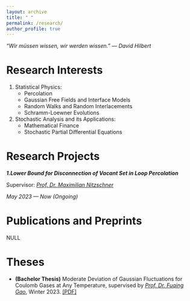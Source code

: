 ```yaml
---
layout: archive
title: " "
permalink: /research/
author_profile: true
---
```


*“Wir müssen wissen, wir werden wissen.” ― David Hilbert*

Research Interests
===

1. Statistical Physics:
   - Percolation
   - Gaussian Free Fields and Interface Models
   - Random Walks and Random Interlacements
   - Schramm-Loewner Evolutions
2. Stochastic Analysis and its Applications:
   - Mathematical Finance
   - Stochastic Partial Differential Equations

Research Projects
===

***1.Lower Bound for Disconnection of Vacant Set in Loop Percolation***

Supervisor: *[Prof. Dr. Maximilian Nitzschner](https://www.math.hkust.edu.hk/~mnitzschner/)*

*May 2023 — Now (Ongoing)*

Publications and Preprints
===
NULL

Theses
===
- **(Bachelor Thesis)** Moderate Deviation of Gaussian Fluctuations for Coulomb Gases at Any Temperature, supervised by *[Prof. Dr. Fuqing Gao](https://www.semanticscholar.org/author/F.-Gao/2658205)*, Winter 2023. [[PDF]](../files/theses/btc.pdf)

<br>
<br>
<br>
<br>
<br>
<br>
<br>
<br>
